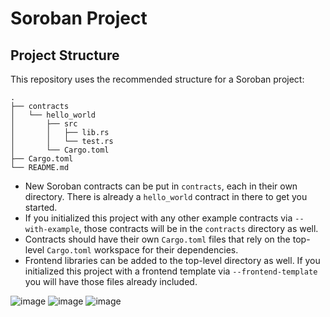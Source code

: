 # Soroban Project

## Project Structure

This repository uses the recommended structure for a Soroban project:
```text
.
├── contracts
│   └── hello_world
│       ├── src
│       │   ├── lib.rs
│       │   └── test.rs
│       └── Cargo.toml
├── Cargo.toml
└── README.md
```

- New Soroban contracts can be put in `contracts`, each in their own directory. There is already a `hello_world` contract in there to get you started.
- If you initialized this project with any other example contracts via `--with-example`, those contracts will be in the `contracts` directory as well.
- Contracts should have their own `Cargo.toml` files that rely on the top-level `Cargo.toml` workspace for their dependencies.
- Frontend libraries can be added to the top-level directory as well. If you initialized this project with a frontend template via `--frontend-template` you will have those files already included.

![image](https://github.com/onkr0d/transparadon/assets/155204136/8e34d122-2df3-4011-b89d-09499b406134)
![image](https://github.com/onkr0d/transparadon/assets/155204136/a495ce3b-22a7-4c72-a6c6-b36976b45c0c)
![image](https://github.com/onkr0d/transparadon/assets/155204136/181bb428-c355-4d03-9c01-4b8b4fd5dc0c)

